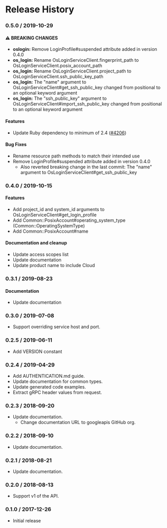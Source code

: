 # Release History

### 0.5.0 / 2019-10-29

#### ⚠ BREAKING CHANGES

* **oslogin:** Remove LoginProfile#suspended attribute added in version 0.4.0
* **os_login:** Rename OsLoginServiceClient.fingerprint_path to OsLoginServiceClient.posix_account_path
* **os_login:** Rename OsLoginServiceClient.project_path to OsLoginServiceClient.ssh_public_key_path
* **os_login:** The "name" argument to OsLoginServiceClient#get_ssh_public_key changed from positional to an optional keyword argument
* **os_login:** The "ssh_public_key" argument to OsLoginServiceClient#import_ssh_public_key changed from positional to an optional keyword argument

#### Features

* Update Ruby dependency to minimum of 2.4 ([#4206](https://www.github.com/googleapis/google-cloud-ruby/issues/4206))

#### Bug Fixes

* Rename resource path methods to match their intended use
* Remove LoginProfile#suspended attribute added in version 0.4.0
  * Also reverted breaking change in the last commit: The "name" argument to OsLoginServiceClient#get_ssh_public_key

### 0.4.0 / 2019-10-15

#### Features

* Add project_id and system_id arguments to OsLoginServiceClient#get_login_profile
* Add Common::PosixAccount#operating_system_type (Common::OperatingSystemType)
* Add Common::PosixAccount#name

#### Documentation and cleanup

* Update access scopes list
* Update documentation
* Update product name to include Cloud

### 0.3.1 / 2019-08-23

#### Documentation

* Update documentation

### 0.3.0 / 2019-07-08

* Support overriding service host and port.

### 0.2.5 / 2019-06-11

* Add VERSION constant

### 0.2.4 / 2019-04-29

* Add AUTHENTICATION.md guide.
* Update documentation for common types.
* Update generated code examples.
* Extract gRPC header values from request.

### 0.2.3 / 2018-09-20

* Update documentation.
  * Change documentation URL to googleapis GitHub org.

### 0.2.2 / 2018-09-10

* Update documentation.

### 0.2.1 / 2018-08-21

* Update documentation.

### 0.2.0 / 2018-08-13

* Support v1 of the API.

### 0.1.0 / 2017-12-26

* Initial release
